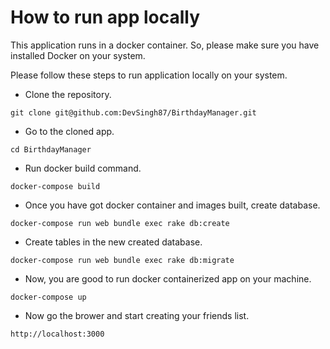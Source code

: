 # How to run app locally

This application runs in a docker container. So, please make sure you have installed Docker on your system.

Please follow these steps to run application locally on your system.


* Clone the repository.

 `git clone git@github.com:DevSingh87/BirthdayManager.git`

* Go to the cloned app.

 `cd BirthdayManager`

* Run docker build command.

 `docker-compose build`

* Once you have got docker container and images built, create database.

 `docker-compose run web bundle exec rake db:create`


* Create tables in the new created database.

 `docker-compose run web bundle exec rake db:migrate`

* Now, you are good to run docker containerized app on your machine.
 
 `docker-compose up`

* Now go the brower and start creating your friends list.

 `http://localhost:3000`

